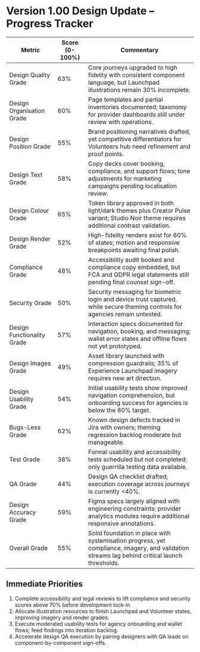 # Version 1.00 Design Update – Progress Tracker

| Metric | Score (0-100%) | Commentary |
|--------|----------------|------------|
| Design Quality Grade | 63% | Core journeys upgraded to high fidelity with consistent component language, but Launchpad illustrations remain 30% incomplete. |
| Design Organisation Grade | 60% | Page templates and partial inventories documented; taxonomy for provider dashboards still under review with operations. |
| Design Position Grade | 55% | Brand positioning narratives drafted, yet competitive differentiators for Volunteers hub need refinement and proof points. |
| Design Text Grade | 58% | Copy decks cover booking, compliance, and support flows; tone adjustments for marketing campaigns pending localisation review. |
| Design Colour Grade | 65% | Token library approved in both light/dark themes plus Creator Pulse variant; Studio Noir theme requires additional contrast validation. |
| Design Render Grade | 52% | High-fidelity renders exist for 60% of states; motion and responsive breakpoints awaiting final polish. |
| Compliance Grade | 48% | Accessibility audit booked and compliance copy embedded, but FCA and GDPR legal statements still pending final counsel sign-off. |
| Security Grade | 50% | Security messaging for biometric login and device trust captured, while secure theming controls for agencies remain untested. |
| Design Functionality Grade | 57% | Interaction specs documented for navigation, booking, and messaging; wallet error states and offline flows not yet prototyped. |
| Design Images Grade | 49% | Asset library launched with compression guardrails; 35% of Experience Launchpad imagery requires new art direction. |
| Design Usability Grade | 54% | Initial usability tests show improved navigation comprehension, but onboarding success for agencies is below the 80% target. |
| Bugs-Less Grade | 62% | Known design defects tracked in Jira with owners; theming regression backlog moderate but manageable. |
| Test Grade | 38% | Formal usability and accessibility tests scheduled but not completed; only guerrilla testing data available. |
| QA Grade | 44% | Design QA checklist drafted; execution coverage across journeys is currently <40%. |
| Design Accuracy Grade | 59% | Figma specs largely aligned with engineering constraints; provider analytics modules require additional responsive annotations. |
| Overall Grade | 55% | Solid foundation in place with systemisation progress, yet compliance, imagery, and validation streams lag behind critical launch thresholds. |

## Immediate Priorities
1. Complete accessibility and legal reviews to lift compliance and security scores above 70% before development lock-in.
2. Allocate illustration resources to finish Launchpad and Volunteer states, improving imagery and render grades.
3. Execute moderated usability tests for agency onboarding and wallet flows; feed findings into iteration backlog.
4. Accelerate design QA execution by pairing designers with QA leads on component-by-component sign-offs.

